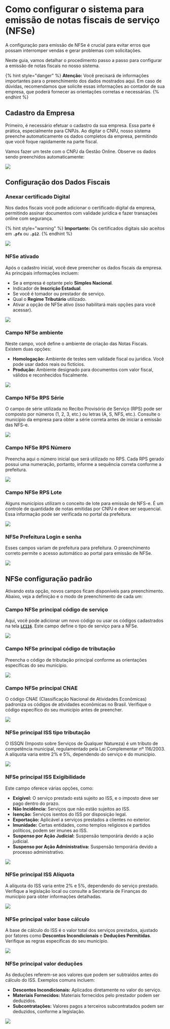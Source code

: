 # Como configurar o sistema para emissão de notas fiscais de serviço (NFSe)

A configuração para emissão de NFSe é crucial para evitar erros que possam interromper vendas e gerar problemas com solicitações.

Neste guia, vamos detalhar o procedimento passo a passo para configurar a emissão de notas fiscais no nosso sistema.

{% hint style="danger" %}
**Atenção:** Você precisará de informações importantes para o preenchimento dos dados mostrados aqui. Em caso de dúvidas, recomendamos que solicite essas informações ao contador de sua empresa, que poderá fornecer as orientações corretas e necessárias.
{% endhint %}

## Cadastro da Empresa

Primeiro, é necessário efetuar o cadastro da sua empresa. Essa parte é prática, especialmente para CNPJs. Ao digitar o CNPJ, nosso sistema preenche automaticamente os dados completos da empresa, permitindo que você foque rapidamente na parte fiscal.

Vamos fazer um teste com o CNPJ da Gestão Online. Observe os dados sendo preenchidos automaticamente:

![](/erp-v2/assets/guia_utilizacao/guia_utilizacao_emitir_nfse_campo_cnpj.gif)

## Configuração dos Dados Fiscais

### Anexar certificado Digital

Nos dados fiscais você pode adicionar o certificado digital da empresa, permitindo assinar documentos com validade jurídica e fazer transações online com segurança.

{% hint style="warning" %}
**Importante:** Os certificados digitais são aceitos em **`.pfx`** ou **`.p12`**.
{% endhint %}

![](/erp-v2/assets/funcionalidades/parametrizacao/aba_empresas_add_certificado.png)

### NFSe ativado

Após o cadastro inicial, você deve preencher os dados fiscais da empresa. As principais informações incluem:

- Se a empresa é optante pelo **Simples Nacional**.
- Indicador de **Inscrição Estadual**.
- Se você é tomador ou prestador de serviço.
- Qual o **Regime Tributário** utilizado.
- Ativar a opção de NFSe ativo (isso habilitará mais opções para você acessar).

![](/erp-v2/assets/guia_utilizacao/guia_utilizacao_emitir_nfse_campos_preenchimento_geral.png)

### Campo NFSe ambiente

Neste campo, você define o ambiente de criação das Notas Fiscais. Existem duas opções:

- **Homologação:** Ambiente de testes sem validade fiscal ou jurídica. Você pode usar dados reais ou fictícios.
- **Produção:** Ambiente designado para documentos com valor fiscal, válidos e reconhecidos fiscalmente.

![](/erp-v2/assets/funcionalidades/parametrizacao/aba_empresas_add_empresa_dados_fiscal_nfse_campo_ambiente.png)

### Campo NFSe RPS Série

O campo de série utilizada no Recibo Provisório de Serviço (RPS) pode ser composto por números (1, 2, 3, etc.) ou letras (A, S, NFS, etc.). Consulte o município da empresa para obter a série correta antes de iniciar a emissão das NFS-e.

![](/erp-v2/assets/funcionalidades/parametrizacao/aba_empresas_add_empresa_dados_fiscal_nfse_campo_serie.png)

### Campo NFSe RPS Número

Preencha aqui o número inicial que será utilizado no RPS. Cada RPS gerado possui uma numeração, portanto, informe a sequência correta conforme a prefeitura.

![](/erp-v2/assets/funcionalidades/parametrizacao/aba_empresas_add_empresa_dados_fiscal_nfse_campo_numero.png)

### Campo NFSe RPS Lote

Alguns municípios utilizam o conceito de lote para emissão de NFS-e. É um controle de quantidade de notas emitidas por CNPJ e deve ser sequencial. Essa informação pode ser verificada no portal da prefeitura.

![](/erp-v2/assets/funcionalidades/parametrizacao/aba_empresas_add_empresa_dados_fiscal_nfse_campo_lote.png)

### NFSe Prefeitura Login e senha

Esses campos variam de prefeitura para prefeitura. O preenchimento correto permite o acesso automático ao portal para emissão de NFSe.

![](/erp-v2/assets/funcionalidades/parametrizacao/aba_empresas_add_empresa_dados_fiscal_nfse_campo_login_senha.png)

## NFSe configuração padrão

Ativando esta opção, novos campos ficam disponíveis para preenchimento. Abaixo, veja a definição e o modo de preenchimento de cada um:

### Campo NFSe principal código de serviço

Aqui, você pode adicionar um novo código ou usar os códigos cadastrados na tela [**`LC116`**](/erp-v2/funcionalidades/fiscal/lc116.md). Este campo define o tipo de serviço para a NFSe.

![](/erp-v2/assets/funcionalidades/parametrizacao/aba_empresas_add_empresa_dados_fiscal_nfse_campo_codigo_servico.png)

### Campo NFSe principal código de tributação

Preencha o código de tributação principal conforme as orientações específicas do seu município.

![](/erp-v2/assets/funcionalidades/parametrizacao/aba_empresas_add_empresa_dados_fiscal_nfse_campo_codigo_tributacao.png)

### Campo NFSe principal CNAE

O código CNAE (Classificação Nacional de Atividades Econômicas) padroniza os códigos de atividades econômicas no Brasil. Verifique o código específico do seu município antes de preencher.

![](/erp-v2/assets/funcionalidades/parametrizacao/aba_empresas_add_empresa_dados_fiscal_nfse_campo_codigo_cnae.png)

### NFSe principal ISS tipo tributação

O ISSQN (Imposto sobre Serviços de Qualquer Natureza) é um tributo de competência municipal, regulamentado pela Lei Complementar nº 116/2003. A alíquota varia entre 2% e 5%, dependendo do serviço e do município.

![](/erp-v2/assets/funcionalidades/parametrizacao/aba_empresas_add_empresa_dados_fiscal_nfse_campo_iss_tipo_tributacao.png)

### NFSe principal ISS Exigibilidade

Este campo oferece várias opções, como:

- **Exigível:** O serviço prestado está sujeito ao ISS, e o imposto deve ser pago dentro do prazo.
- **Não Incidência:** Serviços que não estão sujeitos ao ISS.
- **Isenção:** Serviços isentos do ISS por disposição legal.
- **Exportação:** Aplicável a serviços prestados a clientes no exterior.
- **Imunidade:** Certas entidades, como templos religiosos e partidos políticos, podem ser imunes ao ISS.
- **Suspenso por Ação Judicial:** Suspensão temporária devido a ação judicial.
- **Suspenso por Ação Administrativa:** Suspensão temporária devido a processo administrativo.

![](/erp-v2/assets/funcionalidades/parametrizacao/aba_empresas_add_empresa_dados_fiscal_nfse_campo_iss_exigibilidade.png)

### NFSe principal ISS Alíquota

A alíquota do ISS varia entre 2% e 5%, dependendo do serviço prestado. Verifique a legislação local ou consulte a Secretaria de Finanças do município para obter informações detalhadas.

 ![](/erp-v2/assets/funcionalidades/parametrizacao/aba_empresas_add_empresa_dados_fiscal_nfse_campo_iss_aliquota.png)

### NFSe principal valor base cálculo

A base de cálculo do ISS é o valor total dos serviços prestados, ajustado por fatores como **Descontos Incondicionais** e **Deduções Permitidas**. Verifique as regras específicas do seu município.

 ![](/erp-v2/assets/funcionalidades/parametrizacao/aba_empresas_add_empresa_dados_fiscal_nfse_campo_iss_base_calculo.png)

### NFSe principal valor deduções

As deduções referem-se aos valores que podem ser subtraídos antes do cálculo do ISS. Exemplos comuns incluem:

- **Descontos Incondicionais:** Aplicados diretamente no valor do serviço.
- **Materiais Fornecidos:** Materiais fornecidos pelo prestador podem ser deduzidos.
- **Subcontratações:** Valores pagos a terceiros subcontratados podem ser deduzidos, conforme a legislação.

![](/erp-v2/assets/funcionalidades/parametrizacao/aba_empresas_add_empresa_dados_fiscal_nfse_campo_deducoes.png)